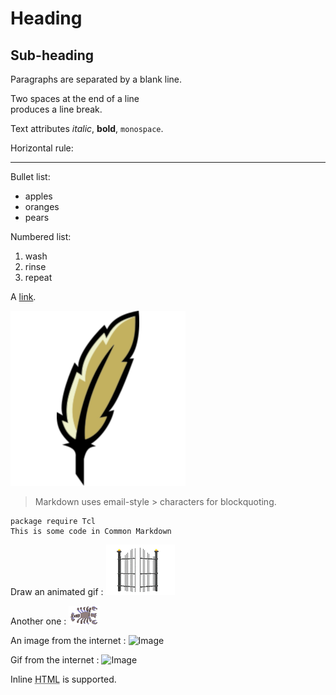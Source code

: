 Heading
=======

## Sub-heading

Paragraphs are separated
by a blank line.

Two spaces at the end of a line  
produces a line break.

Text attributes _italic_, 
**bold**, `monospace`.

Horizontal rule:

---

Bullet list:

  * apples
  * oranges
  * pears

Numbered list:

  1. wash
  2. rinse
  3. repeat

A [link][example].

  [example]: http://example.com

![Image](icon-pictures.png "icon")

> Markdown uses email-style > characters for blockquoting.

    package require Tcl
    This is some code in Common Markdown

Draw an animated gif : ![Image](gate.gif "gate")

Another one : ![Image](cancer.gif "cancer")

An image from the internet : ![Image](https://1.bp.blogspot.com/-PxytiuHpgbo/XD8kFfF4nZI/AAAAAAAAeU8/3SgwbJMsMrAwJAmF1Tta1FbpyVKbryReQCLcBGAs/s1600/GNU-General-Public-License.png "GPL Logo")

Gif from the internet : ![Image](http://www.amigalog.com/data/boingball/gifs/boingball_10_80x80_64.gif "GPL Logo")

Inline <abbr title="Hypertext Markup Language">HTML</abbr> is supported.
